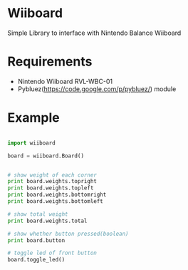 Wiiboard
=================
Simple Library to interface with Nintendo Balance Wiiboard


Requirements
================
- Nintendo Wiiboard RVL-WBC-01
- Pybluez(https://code.google.com/p/pybluez/) module


Example
===================
```python

import wiiboard

board = wiiboard.Board()


# show weight of each corner
print board.weights.topright
print board.weights.topleft
print board.weights.bottomright
print board.weights.bottomleft

# show total weight
print board.weights.total

# show whether button pressed(boolean)
print board.button

# toggle led of front button
board.toggle_led()
```
